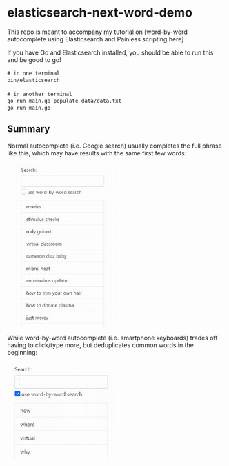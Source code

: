 # elasticsearch-next-word-demo
This repo is meant to accompany my tutorial on [word-by-word autocomplete using Elasticsearch and Painless scripting here]

If you have Go and Elasticsearch installed, you should be able to run this and be good to go!
```
# in one terminal
bin/elasticsearch

# in another terminal
go run main.go populate data/data.txt
go run main.go
```

## Summary
Normal autocomplete (i.e. Google search) usually completes the full phrase like this, which may have results with the same first few words:

<img alt="prefix search demo" src="img/es-prefix-search.gif" height="380" />

While word-by-word autocomplete (i.e. smartphone keyboards) trades off having to click/type more, but deduplicates common words in the beginning:

<img alt="next-word search demo" src="img/es-next-word.gif" width="250" />